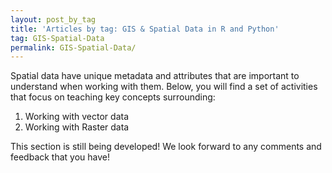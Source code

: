 ```yaml
---
layout: post_by_tag
title: 'Articles by tag: GIS & Spatial Data in R and Python'
tag: GIS-Spatial-Data
permalink: GIS-Spatial-Data/
---
```


Spatial data have unique metadata and attributes that are important to understand when working with them. Below, you will find a set of activities that focus on teaching key concepts surrounding:

1. Working with vector data
2. Working with Raster data

This section is still being developed! We look forward to any comments and feedback that you have!
